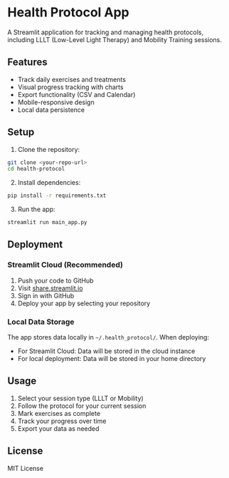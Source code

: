 # Health Protocol App

A Streamlit application for tracking and managing health protocols, including LLLT (Low-Level Light Therapy) and Mobility Training sessions.

## Features

- Track daily exercises and treatments
- Visual progress tracking with charts
- Export functionality (CSV and Calendar)
- Mobile-responsive design
- Local data persistence

## Setup

1. Clone the repository:
```bash
git clone <your-repo-url>
cd health-protocol
```

2. Install dependencies:
```bash
pip install -r requirements.txt
```

3. Run the app:
```bash
streamlit run main_app.py
```

## Deployment

### Streamlit Cloud (Recommended)

1. Push your code to GitHub
2. Visit [share.streamlit.io](https://share.streamlit.io)
3. Sign in with GitHub
4. Deploy your app by selecting your repository

### Local Data Storage

The app stores data locally in `~/.health_protocol/`. When deploying:
- For Streamlit Cloud: Data will be stored in the cloud instance
- For local deployment: Data will be stored in your home directory

## Usage

1. Select your session type (LLLT or Mobility)
2. Follow the protocol for your current session
3. Mark exercises as complete
4. Track your progress over time
5. Export your data as needed

## License

MIT License 